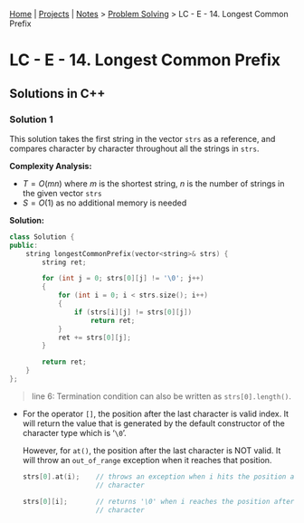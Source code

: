 [Home](../../) | [Projects](../../projects) | [Notes](../) > <a href="./">Problem Solving</a> > LC - E - 14. Longest Common Prefix

# LC - E - 14. Longest Common Prefix



## Solutions in C++

### Solution 1

This solution takes the first string in the vector `strs` as a reference, and compares character by character throughout all the strings in `strs`.

**Complexity Analysis:**

*  $T = O(mn)$ where $m$ is the shortest string, $n$ is the number of strings in the given vector `strs` 
*  $S = O(1)$ as no additional memory is needed

**Solution:**

```cpp
class Solution {
public:
    string longestCommonPrefix(vector<string>& strs) {
        string ret;

        for (int j = 0; strs[0][j] != '\0'; j++) 
        {
            for (int i = 0; i < strs.size(); i++)
            {
                if (strs[i][j] != strs[0][j])
                    return ret;
            }
            ret += strs[0][j];
        }

        return ret;
    }
};
```

> line 6: Termination condition can also be written as `strs[0].length()`. 

* For the operator `[]`, the position after the last character is valid index. It will return the value that is generated by the default constructor of the character type which is ‘`\0`’.

  However, for `at()`, the position after the last character is NOT valid. It will throw an `out_of_range` exception when it reaches that position.

  ```cpp
  strs[0].at(i);    // throws an exception when i hits the position after the last 
                    // character
  
  strs[0][i];       // returns '\0' when i reaches the position after the last
                    // character
  ```
